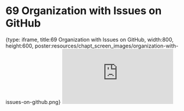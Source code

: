 # 69 Organization with Issues on GitHub
 
{type: iframe, title:69 Organization with Issues on GitHub, width:800, height:600, poster:resources/chapt_screen_images/organization-with-issues-on-github.png}
![](https://datatrail-jhu.github.io/DataTrail_ReOrg/no_toc/organization-with-issues-on-github.html)
 

 
